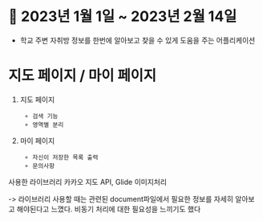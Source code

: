 # 📆 2023년 1월 1일 ~ 2023년 2월 14일

- 학교 주변 자취방 정보를 한번에 알아보고 찾을 수 있게 도움을 주는 어플리케이션

# 지도 페이지 / 마이 페이지 

1. 지도 페이지

        ⚬ 검색 기능
        ⚬ 영역별 분리

2. 마이 페이지 

        ⚬ 자신이 저장한 목록 출력
        ⚬ 문의사항
  
사용한 라이브러리 
  카카오 지도 API, Glide 이미지처리
 
-> 라이브러리 사용할 때는 관련된 document파일에서 필요한 정보를 자세히 알아보고 해야된다고 느꼈다. 비동기 처리에 대한 필요성을 느끼기도 했다
